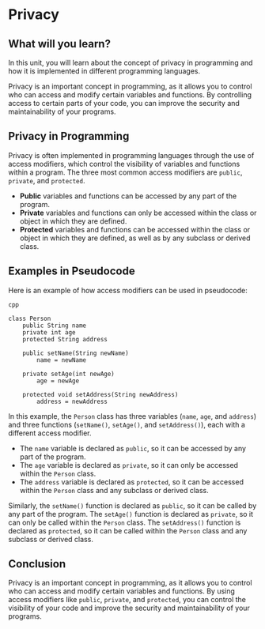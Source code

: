 # Privacy

## What will you learn?

In this unit, you will learn about the concept of privacy in programming and how it is implemented in different programming languages.

Privacy is an important concept in programming, as it allows you to control who can access and modify certain variables and functions. By controlling access to certain parts of your code, you can improve the security and maintainability of your programs.

## Privacy in Programming

Privacy is often implemented in programming languages through the use of access modifiers, which control the visibility of variables and functions within a program. The three most common access modifiers are `public`, `private`, and `protected`.

- **Public** variables and functions can be accessed by any part of the program.
- **Private** variables and functions can only be accessed within the class or object in which they are defined.
- **Protected** variables and functions can be accessed within the class or object in which they are defined, as well as by any subclass or derived class.

## Examples in Pseudocode

Here is an example of how access modifiers can be used in pseudocode:

```
cpp

```

```
class Person
    public String name
    private int age
    protected String address

    public setName(String newName)
        name = newName

    private setAge(int newAge)
        age = newAge

    protected void setAddress(String newAddress)
        address = newAddress

```

In this example, the `Person` class has three variables (`name`, `age`, and `address`) and three functions (`setName()`, `setAge()`, and `setAddress()`), each with a different access modifier.

- The `name` variable is declared as `public`, so it can be accessed by any part of the program.
- The `age` variable is declared as `private`, so it can only be accessed within the `Person` class.
- The `address` variable is declared as `protected`, so it can be accessed within the `Person` class and any subclass or derived class.

Similarly, the `setName()` function is declared as `public`, so it can be called by any part of the program. The `setAge()` function is declared as `private`, so it can only be called within the `Person` class. The `setAddress()` function is declared as `protected`, so it can be called within the `Person` class and any subclass or derived class.

## Conclusion

Privacy is an important concept in programming, as it allows you to control who can access and modify certain variables and functions. By using access modifiers like `public`, `private`, and `protected`, you can control the visibility of your code and improve the security and maintainability of your programs.